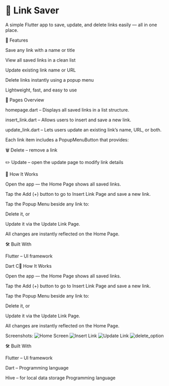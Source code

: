 # 🔗 Link Saver

A simple Flutter app to save, update, and delete links easily — all in one place.

📱 Features

Save any link with a name or title

View all saved links in a clean list

Update existing link name or URL

Delete links instantly using a popup menu

Lightweight, fast, and easy to use

🧩 Pages Overview

homepage.dart – Displays all saved links in a list structure.

insert_link.dart – Allows users to insert and save a new link.

update_link.dart – Lets users update an existing link’s name, URL, or both.

Each link item includes a PopupMenuButton that provides:

🗑️ Delete – remove a link

✏️ Update – open the update page to modify link details

🧠 How It Works

Open the app — the Home Page shows all saved links.

Tap the Add (+) button to go to Insert Link Page and save a new link.

Tap the Popup Menu beside any link to:

Delete it, or

Update it via the Update Link Page.

All changes are instantly reflected on the Home Page.

🛠 Built With

Flutter – UI framework

Dart C🧠 How It Works

Open the app — the Home Page shows all saved links.

Tap the Add (+) button to go to Insert Link Page and save a new link.

Tap the Popup Menu beside any link to:

Delete it, or

Update it via the Update Link Page.

All changes are instantly reflected on the Home Page.

Screenshots:
![Home Screen](https://github.com/Prottoy-01/link_saver/blob/51a1004ce3f2e50c55f5cb1281d405d4851f7b13/Screenshots/Screenshot_20251029-103210.png)
![Insert Link](https://github.com/Prottoy-01/link_saver/blob/51a1004ce3f2e50c55f5cb1281d405d4851f7b13/Screenshots/Screenshot_20251029-103246.png)
![Update Link](https://github.com/Prottoy-01/link_saver/blob/51a1004ce3f2e50c55f5cb1281d405d4851f7b13/Screenshots/Screenshot_20251029-103236.png)
![delete_option](https://github.com/Prottoy-01/link_saver/blob/51a1004ce3f2e50c55f5cb1281d405d4851f7b13/Screenshots/Screenshot_20251029-103225.png)

🛠 Built With

Flutter – UI framework

Dart – Programming language

Hive – for local data storage Programming language

